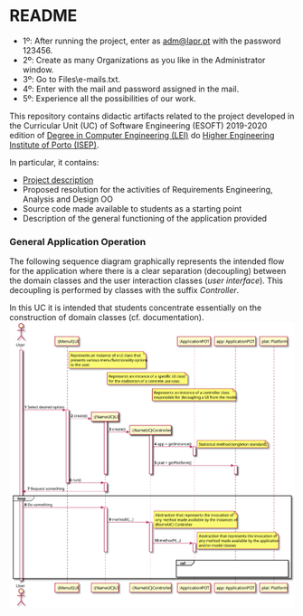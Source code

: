 # README #

* 1º: After running the project, enter as adm@lapr.pt with the password 123456.
* 2º: Create as many Organizations as you like in the Administrator window.
* 3º: Go to Files\e-mails.txt.
* 4º: Enter with the mail and password assigned in the mail.
* 5º: Experience all the possibilities of our work.

This repository contains didactic artifacts related to the project developed in the Curricular Unit (UC) of Software Engineering (ESOFT) 2019-2020 edition of [Degree in Computer Engineering (LEI)](http://www.isep.ipp.pt/Course/Course/26) do [Higher Engineering Institute of Porto (ISEP)](http://www.isep.ipp.pt).

In particular, it contains:

* [Project description](docs/README.md)
* Proposed resolution for the activities of Requirements Engineering, Analysis and Design OO
* Source code made available to students as a starting point
* Description of the general functioning of the application provided


### General Application Operation

The following sequence diagram graphically represents the intended flow for the application where there is a clear separation (decoupling) between the domain classes and the user interaction classes (_user interface_). This decoupling is performed by classes with the suffix _Controller_.

In this UC it is intended that students concentrate essentially on the construction of domain classes (cf. documentation).
 
![Overview](docs/Controller/UI_ControllerOverview.svg)
